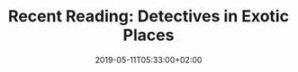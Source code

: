 ---
layout: reading_list
title: "Recent Reading: Detectives in Exotic Places"
excerpt: "My recent reading included the Dark Web and detective stories in far-ranging locations."
type: reading_list
date: 2019-05-11T05:33:00+02:00
books:
  - id: lin-incensed
    note: >
      As the second book in a series, I wish this had trusted me a bit more to have retained the characterizations and the world-building from the first. There are more asides reminding the reader who characters and of past events than feel necessary. I will be curious to see if that persists in the third installment. The protagonist remains a bit of a cipher, but what in the first felt like characterization, with extended exposure perhaps starts to feel simply shallow. All that said, I still enjoyed reading it. I like the setting and Lin builds suspense effectively. My criticisms, I think, come from feeling like these books could be even more than they are, rather than feeling them to be failures on their own terms.
  - id: mccafferty-royal-wulff
    note: >
      Sean Stranahan is a painter, fisherman, and former private detective that has moved to Montana from New England. When a dead body is found in the river, he gets pulled into the investigation by two women: the local sheriff and a femme fatale in the form of a touring singer. The setting is well-done and is not incidental to the mystery at play which pulls together a strands of politics in the contemporary American West. I would have enjoyed even more of that, but I was pleasantly surprised to have any.
  - id: walker-bruno
    note: > 
      I have been on a trend of reading light mysteries for their escapist settings recently, and this is another one. Bruno is a police chief for a small village in the Dordogne who has an appreciation for food and for the cast of unusual small-town characters in the village. In these ways it serves as a predictable and comfortable cozy mystery. The murder at the center of the story, however, is itself rather gruesome, and the legacies of colonialism and World War II that frame the conflict offer some more difficult moral dilemmas than in the typical cozy read. There are a lot of books in this series, and I think I’ll continue with it.
  - id: bilton-american-kingpin
    note: >
      I had the same problem with this book as I did with Nick Bilton’s Twitter book. The scene-by-scene action is well-executed and maintains a page-turning propulsion, but I’m frequently frustrated by the absence of any explicit analytical framework. This is an interesting explanation of the development of the Silk Road and of the investigation that brought it down, but has relatively little to say about the social context that created the moment in which the Silk Road could thrive. I understand that the broader market for these business and technology book-length profiles favors this approach over a more academic one. I look forward to a future generation of books on these subjects that can afford to be less broad in their appeal.
---